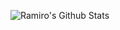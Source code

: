 
![Ramiro's Github Stats](https://github-readme-stats-six-livid.vercel.app//api?username=ramirolc02&bg_color=30,0ff1ce,904e95&title_color=fff&text_color=fff)

